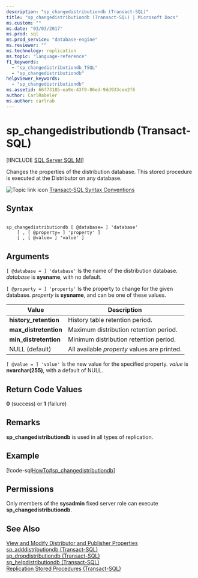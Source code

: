 ```yaml
---
description: "sp_changedistributiondb (Transact-SQL)"
title: "sp_changedistributiondb (Transact-SQL) | Microsoft Docs"
ms.custom: ""
ms.date: "03/03/2017"
ms.prod: sql
ms.prod_service: "database-engine"
ms.reviewer: ""
ms.technology: replication
ms.topic: "language-reference"
f1_keywords: 
  - "sp_changedistributiondb_TSQL"
  - "sp_changedistributiondb"
helpviewer_keywords: 
  - "sp_changedistributiondb"
ms.assetid: 66f73185-ea9e-43f9-86ed-9dd933cee2f6
author: CarlRabeler
ms.author: carlrab
---
```

# sp_changedistributiondb (Transact-SQL)
[!INCLUDE [SQL Server SQL MI](../../includes/applies-to-version/sql-asdbmi.md)]

  Changes the properties of the distribution database. This stored procedure is executed at the Distributor on any database.  
  
 ![Topic link icon](../../database-engine/configure-windows/media/topic-link.gif "Topic link icon") [Transact-SQL Syntax Conventions](../../t-sql/language-elements/transact-sql-syntax-conventions-transact-sql.md)  
  
## Syntax  
  
```  
  
sp_changedistributiondb [ @database= ] 'database'   
    [ , [ @property= ] 'property' ]   
    [ , [ @value= ] 'value' ]  
```  
  
## Arguments  
`[ @database = ] 'database'`
 Is the name of the distribution database. *database* is **sysname**, with no default.  
  
`[ @property = ] 'property'`
 Is the property to change for the given database. *property* is **sysname**, and can be one of these values.  
  
|Value|Description|  
|-----------|-----------------|  
|**history_retention**|History table retention period.|  
|**max_distretention**|Maximum distribution retention period.|  
|**min_distretention**|Minimum distribution retention period.|  
|NULL (default)|All available *property* values are printed.|  
  
`[ @value = ] 'value'`
 Is the new value for the specified property. *value* is **nvarchar(255)**, with a default of NULL.  
  
## Return Code Values  
 **0** (success) or **1** (failure)  
  
## Remarks  
 **sp_changedistributiondb** is used in all types of replication.  
  
## Example  
 [!code-sql[HowTo#sp_changedistributiondb](../../relational-databases/replication/codesnippet/tsql/sp-changedistributiondb-_1.sql)]  
  
## Permissions  
 Only members of the **sysadmin** fixed server role can execute **sp_changedistributiondb**.  
  
## See Also  
 [View and Modify Distributor and Publisher Properties](../../relational-databases/replication/view-and-modify-distributor-and-publisher-properties.md)   
 [sp_adddistributiondb &#40;Transact-SQL&#41;](../../relational-databases/system-stored-procedures/sp-adddistributiondb-transact-sql.md)   
 [sp_dropdistributiondb &#40;Transact-SQL&#41;](../../relational-databases/system-stored-procedures/sp-dropdistributiondb-transact-sql.md)   
 [sp_helpdistributiondb &#40;Transact-SQL&#41;](../../relational-databases/system-stored-procedures/sp-helpdistributiondb-transact-sql.md)   
 [Replication Stored Procedures &#40;Transact-SQL&#41;](../../relational-databases/system-stored-procedures/replication-stored-procedures-transact-sql.md)  
  
  
